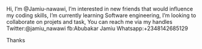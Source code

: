 Hi, I’m @Jamiu-nawawi,
I’m interested in new friends that would influence my coding skills,
I’m currently learning Software engineering,
I’m looking to collaborate on projets and task,
You can reach me via my handles Twitter:@jamiu_nawawi fb:Abubakar Jamiu Whatsapp:+2348142685129
 
<!---
Jamiu-nawawi/Jamiu-nawawi is a ✨ special ✨ repository because its `README.md` (this file) appears on your GitHub profile.
You can click the Preview link to take a look at your changes.
--->
Thanks 
